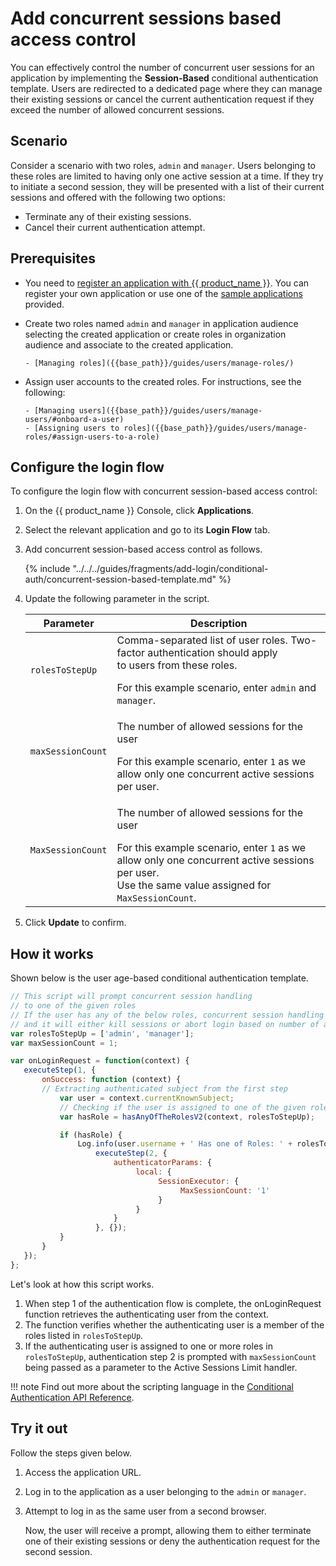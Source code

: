 # Add concurrent sessions based access control

You can effectively control the number of concurrent user sessions for an application by implementing the **Session-Based** conditional authentication template. Users are redirected to a dedicated page where they can manage their existing sessions or cancel the current authentication request if they exceed the number of allowed concurrent sessions.

## Scenario

Consider a scenario with two roles, `admin` and `manager`. Users belonging to these roles are limited to having only 
one active session at a time. If they try to initiate a second session, they will be presented with a list of their current sessions and offered with the following two options:

- Terminate any of their existing sessions.
- Cancel their current authentication attempt.

## Prerequisites

- You need to [register an application with {{ product_name }}]({{base_path}}/guides/applications/). You can register your own application or use one of the [sample applications]({{base_path}}/get-started/try-samples/) provided.

- Create two roles named `admin` and `manager` in application audience selecting the created application or create roles in organization audience and associate to the created application.

      - [Managing roles]({{base_path}}/guides/users/manage-roles/)

- Assign user accounts to the created roles. For instructions, see the following:

      - [Managing users]({{base_path}}/guides/users/manage-users/#onboard-a-user)
      - [Assigning users to roles]({{base_path}}/guides/users/manage-roles/#assign-users-to-a-role)



## Configure the login flow

To configure the login flow with concurrent session-based access control:

1. On the {{ product_name }} Console, click **Applications**.
2. Select the relevant application and go to its **Login Flow** tab.
3. Add concurrent session-based access control as follows.

    {% include "../../../guides/fragments/add-login/conditional-auth/concurrent-session-based-template.md" %}

4. Update the following parameter in the script.

    <table>
        <thead>
            <tr>
                <th>Parameter</th>
                <th>Description</th>
            </tr>
        </thead>
        <tbody>
            <tr>
                <td><code>rolesToStepUp</code></td>
                <td>Comma-separated list of user roles. Two-factor authentication should apply</br> to users from these roles.</p> For this example scenario, enter <code>admin</code> and <code>manager</code>.</td>
            </tr>
            <tr>
                <td><code>maxSessionCount</code></td>
                <td><p>The number of allowed sessions for the user</p> For this example scenario, enter <code>1</code> as we allow only one concurrent active sessions per user.</td>
            </tr>
            <tr>
                <td><code>MaxSessionCount</code></td>
                <td><p>The number of allowed sessions for the user</p> For this example scenario, enter <code>1</code> as we allow only one concurrent active sessions per user.</br> Use the same value assigned for <code>MaxSessionCount</code>.</td>
            </tr>
        </tbody>
    </table>

5. Click **Update** to confirm.

## How it works

Shown below is the user age-based conditional authentication template.

```js
// This script will prompt concurrent session handling
// to one of the given roles
// If the user has any of the below roles, concurrent session handling will be prompted
// and it will either kill sessions or abort login based on number of active concurrent user sessions
var rolesToStepUp = ['admin', 'manager'];
var maxSessionCount = 1;

var onLoginRequest = function(context) {
   executeStep(1, {
       onSuccess: function (context) {
       // Extracting authenticated subject from the first step
           var user = context.currentKnownSubject;
           // Checking if the user is assigned to one of the given roles
           var hasRole = hasAnyOfTheRolesV2(context, rolesToStepUp);

           if (hasRole) {
               Log.info(user.username + ' Has one of Roles: ' + rolesToStepUp.toString());
                   executeStep(2, {
                       authenticatorParams: {
                            local: {
                                 SessionExecutor: {
                                      MaxSessionCount: '1'
                                 }
                            }
                       }
                   }, {});
           }
       }
   });
};
```

Let's look at how this script works.

1. When step 1 of the authentication flow is complete, the onLoginRequest function retrieves the authenticating user from the context.
2. The function verifies whether the authenticating user is a member of the roles listed in `rolesToStepUp`.
3. If the authenticating user is assigned to one or more roles in `rolesToStepUp`, authentication step 2 is prompted with `maxSessionCount` being passed as a parameter to the Active Sessions Limit handler.

!!! note
    Find out more about the scripting language in the [Conditional Authentication API Reference]({{base_path}}/references/conditional-auth/api-reference/).

## Try it out

Follow the steps given below.

1. Access the application URL.

2. Log in to the application as a user belonging to the `admin` or `manager`.

3. Attempt to log in as the same user from a second browser.

    Now, the user will receive a prompt, allowing them to either terminate one of their existing sessions or deny the authentication request for the second session.
